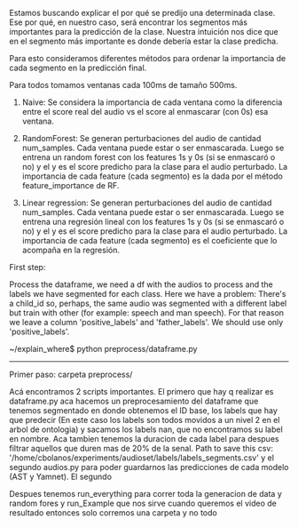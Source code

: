 Estamos buscando explicar el por qué se predijo una determinada clase. Ese por qué, en nuestro caso, será encontrar los segmentos más importantes para la predicción de la clase.
Nuestra intuición nos dice que en el segmento más importante es donde debería estar la clase predicha.

Para esto consideramos diferentes métodos para ordenar la importancia de cada segmento en la predicción final.

Para todos tomamos ventanas cada 100ms de tamaño 500ms.

1) Naive: Se considera la importancia de cada ventana como la diferencia entre el score real del audio vs el score al enmascarar (con 0s) esa ventana.

2) RandomForest: Se generan perturbaciones del audio de cantidad num_samples. Cada ventana puede estar o ser enmascarada. Luego se entrena un random forest con los features 1s y 0s (si se enmascaró o no) y 
el y es el score predicho para la clase para el audio perturbado. La importancia de cada feature (cada segmento) es la dada por el método feature_importance de RF.

3) Linear regression: Se generan perturbaciones del audio de cantidad num_samples. Cada ventana puede estar o ser enmascarada. Luego se entrena una regresión lineal con los features 1s y 0s (si se enmascaró o no) y 
el y es el score predicho para la clase para el audio perturbado. La importancia de cada feature (cada segmento) es el coeficiente que lo acompaña en la regresión.


First step:

Process the dataframe, we need a df with the audios to process and the labels we have segmented for each class. 
Here we have a problem: There's a child_id so, perhaps, the same audio was segmented with a different label but train with other (for example: speech and man speech). 
For that reason we leave a column 'positive_labels' and 'father_labels'. We should use only 'positive_labels'.

~/explain_where$ python preprocess/dataframe.py

-----------------------------------------------

Primer paso: carpeta preprocess/

Acá encontramos 2 scripts importantes.
 El primero que hay q realizar es dataframe.py aca hacemos un preprocesamiento del dataframe que tenemos segmentado en donde obtenemos el ID base, los labels que hay que predecir (En este caso los labels son todos movidos a un nivel 2 en el arbol de ontologia) y sacamos los labels nan, que no encontramos su label en nombre. Aca tambien tenemos la duracion de cada label para despues filtrar aquellos que duren mas de 20% de la senal. Path to save this csv: '/home/cbolanos/experiments/audioset/labels/labels_segments.csv'
y el segundo audios.py para poder guardarnos las predicciones de cada modelo (AST y Yamnet). El segundo

Despues tenemos run_everything para correr toda la generacion de data y random fores y run_Example que nos sirve cuando queremos el video de resultado entonces solo corremos una carpeta y no todo